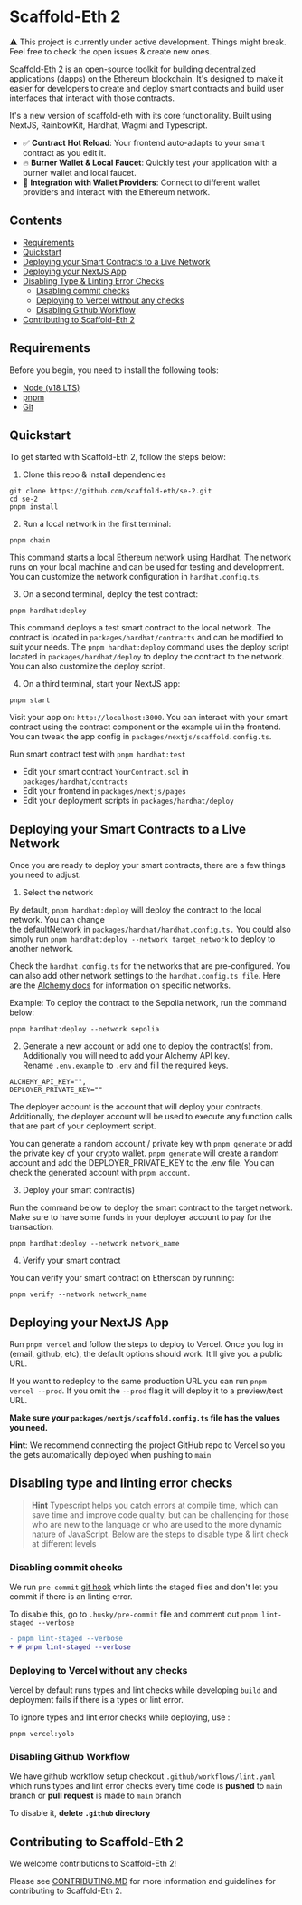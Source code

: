 # Scaffold-Eth 2

⚠️ This project is currently under active development. Things might break. Feel free to check the open issues & create new ones.

Scaffold-Eth 2 is an open-source toolkit for building decentralized applications (dapps) on the Ethereum blockchain. It's designed to make it easier for developers to create and deploy smart contracts and build user interfaces that interact with those contracts.

It's a new version of scaffold-eth with its core functionality. Built using NextJS, RainbowKit, Hardhat, Wagmi and Typescript.

- ✅ **Contract Hot Reload**: Your frontend auto-adapts to your smart contract as you edit it.
- 🔥 **Burner Wallet & Local Faucet**: Quickly test your application with a burner wallet and local faucet.
- 🔐 **Integration with Wallet Providers**: Connect to different wallet providers and interact with the Ethereum network.

## Contents

- [Requirements](#requirements)
- [Quickstart](#Quickstart)
- [Deploying your Smart Contracts to a Live Network](#Deploying-your-Smart-Contracts-to-a-live-network)
- [Deploying your NextJS App](#Deploying-your-NextJS-App)
- [Disabling Type & Linting Error Checks](#Disabling-type-and-linting-error-checks)
  * [Disabling commit checks](#Disabling-commit-checks)
  * [Deploying to Vercel without any checks](#Deploying-to-Vercel-without-any-checks)
  * [Disabling Github Workflow](#Disabling-Github-Workflow)
- [Contributing to Scaffold-Eth 2](#Contributing-to-Scaffold-Eth-2)

## Requirements

Before you begin, you need to install the following tools:
- [Node (v18 LTS)](https://nodejs.org/en/download/)
- [pnpm](https://pnpm.io/installation)
- [Git](https://git-scm.com/downloads)

## Quickstart

To get started with Scaffold-Eth 2, follow the steps below:

1. Clone this repo & install dependencies

```
git clone https://github.com/scaffold-eth/se-2.git
cd se-2
pnpm install
```

2. Run a local network in the first terminal:

```
pnpm chain
```

This command starts a local Ethereum network using Hardhat. The network runs on your local machine and can be used for testing and development. You can customize the network configuration in `hardhat.config.ts`.

3. On a second terminal, deploy the test contract:

```
pnpm hardhat:deploy
```
This command deploys a test smart contract to the local network. The contract is located in `packages/hardhat/contracts` and can be modified to suit your needs. The `pnpm hardhat:deploy` command uses the deploy script located in `packages/hardhat/deploy` to deploy the contract to the network. You can also customize the deploy script.

4. On a third terminal, start your NextJS app:

```
pnpm start
```
Visit your app on: `http://localhost:3000`. You can interact with your smart contract using the contract component or the example ui in the frontend. You can tweak the app config in `packages/nextjs/scaffold.config.ts`.

Run smart contract test with `pnpm hardhat:test`

- Edit your smart contract `YourContract.sol` in `packages/hardhat/contracts`
- Edit your frontend in `packages/nextjs/pages`
- Edit your deployment scripts in `packages/hardhat/deploy`

## Deploying your Smart Contracts to a Live Network
Once you are ready to deploy your smart contracts, there are a few things you need to adjust.

1. Select the network

By default, ```pnpm hardhat:deploy``` will deploy the contract to the local network. You can change the defaultNetwork in `packages/hardhat/hardhat.config.ts.` You could also simply run ```pnpm hardhat:deploy --network target_network``` to deploy to another network.

Check the `hardhat.config.ts` for the networks that are pre-configured. You can also add other network settings to the `hardhat.config.ts file`. Here are the [Alchemy docs](https://docs.alchemy.com/docs/how-to-add-alchemy-rpc-endpoints-to-metamask) for information on specific networks.

Example: To deploy the contract to the Sepolia network, run the command below:
```
pnpm hardhat:deploy --network sepolia
```

2. Generate a new account or add one to deploy the contract(s) from. Additionally you will need to add your Alchemy API key. Rename `.env.example` to `.env` and fill the required keys.

```
ALCHEMY_API_KEY="",
DEPLOYER_PRIVATE_KEY=""
```

The deployer account is the account that will deploy your contracts. Additionally, the deployer account will be used to execute any function calls that are part of your deployment script.

You can generate a random account / private key with ```pnpm generate``` or add the private key of your crypto wallet. ```pnpm generate``` will create a random account and add the DEPLOYER_PRIVATE_KEY to the .env file. You can check the generated account with ```pnpm account```.

3. Deploy your smart contract(s)

Run the command below to deploy the smart contract to the target network. Make sure to have some funds in your deployer account to pay for the transaction.

```
pnpm hardhat:deploy --network network_name
```

4. Verify your smart contract

You can verify your smart contract on Etherscan by running:

```
pnpm verify --network network_name
```

## Deploying your NextJS App

Run `pnpm vercel` and follow the steps to deploy to Vercel. Once you log in (email, github, etc), the default options should work. It'll give you a public URL.

If you want to redeploy to the same production URL you can run `pnpm vercel --prod`. If you omit the `--prod` flag it will deploy it to a preview/test URL.

**Make sure your `packages/nextjs/scaffold.config.ts` file has the values you need.**

**Hint**: We recommend connecting the project GitHub repo to Vercel so you the gets automatically deployed when pushing to `main`

## Disabling type and linting error checks
> **Hint**
> Typescript helps you catch errors at compile time, which can save time and improve code quality, but can be challenging for those who are new to the language or who are used to the more dynamic nature of JavaScript. Below are the steps to disable type & lint check at different levels

### Disabling commit checks
We run `pre-commit` [git hook](https://git-scm.com/book/en/v2/Customizing-Git-Git-Hooks) which lints the staged files and don't let you commit if there is an linting error.

To disable this, go to `.husky/pre-commit` file and comment out `pnpm lint-staged --verbose`

```diff
- pnpm lint-staged --verbose
+ # pnpm lint-staged --verbose
```

### Deploying to Vercel without any checks
Vercel by default runs types and lint checks while developing `build` and deployment fails if there is a types or lint error.

To ignore types and lint error checks while deploying, use :
```shell
pnpm vercel:yolo
```

### Disabling Github Workflow
We have github workflow setup checkout `.github/workflows/lint.yaml` which runs types and lint error checks every time code is __pushed__ to `main` branch or __pull request__ is made to `main` branch

To disable it, **delete `.github` directory**

## Contributing to Scaffold-Eth 2

We welcome contributions to Scaffold-Eth 2!

Please see [CONTRIBUTING.MD](https://github.com/scaffold-eth/se-2/blob/master/CONTRIBUTING.md) for more information and guidelines for contributing to Scaffold-Eth 2.

